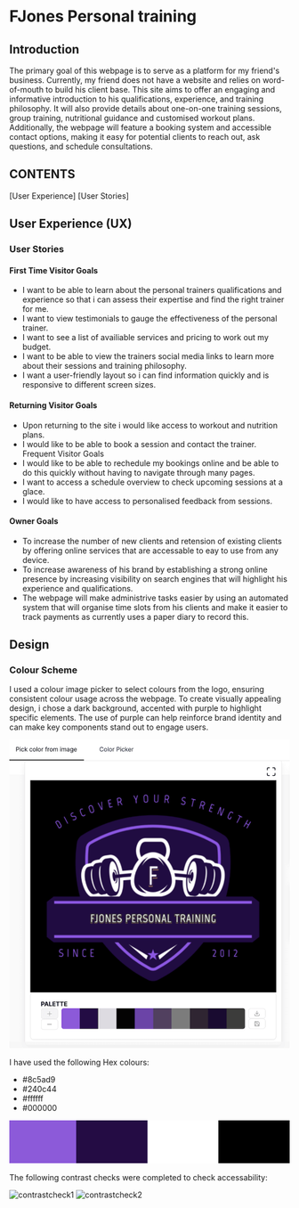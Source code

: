 # FJones Personal training

## Introduction

The primary goal of this webpage is to serve as a platform for my friend's business. Currently, my friend does not have a website and relies on word-of-mouth to build his client base. This site aims to offer an engaging and informative introduction to his qualifications, experience, and training philosophy. It will also provide details about one-on-one training sessions, group training, nutritional guidance and customised workout plans. Additionally, the webpage will feature a booking system and accessible contact options, making it easy for potential clients to reach out, ask questions, and schedule consultations.

## CONTENTS
[User Experience]
[User Stories]

## User Experience (UX)

### User Stories

#### First Time Visitor Goals

* I want to be able to learn about the personal trainers qualifications and experience so that i can assess their expertise and find the right trainer for me.
* I want to view testimonials to gauge the effectiveness of the personal trainer.
* I want to see a list of availiable services and pricing to work out my budget.
* I want to be able to view the trainers social media links to learn more about their sessions and training philosophy.
* I want a user-friendly layout so i can find information quickly and is responsive to different screen sizes.

#### Returning Visitor Goals

* Upon returning to the site i would like access to workout and nutrition plans.
* I would like to be able to book a session and contact the trainer.
Frequent Visitor Goals
* I would like to be able to rechedule my bookings online and be able to do this quickly without having to navigate through many pages.
* I want to access a schedule overview to check upcoming sessions at a glace.
* I would like to have access to personalised feedback from sessions.

#### Owner Goals

* To increase the number of new clients and retension of existing clients by offering online services that are accessable to eay to use from any device.
* To increase awareness of his brand by establishing a strong online presence by increasing visibility on search engines that will highlight his experience and qualifications.
* The webpage will make administrive tasks easier by using an automated system that will organise time slots from his clients and make it easier to track payments as currently uses a paper diary to record this.

## Design

### Colour Scheme

I used a colour image picker to select colours from the logo, ensuring consistent colour usage across the webpage. To create visually appealing design, i chose a dark background, accented with purple to highlight specific elements. The use of purple can help reinforce brand identity and can make key components stand out to engage users.

![imagecolorpickerlogo](assets/css/feature-img/imagecolorpickerlogo.png)

I have used the following Hex colours:

* #8c5ad9
* #240c44
* #ffffff
* #000000

![colourpalette](assets/css/feature-img/Colourpalette.png)

The following contrast checks were completed to check accessability:

![contrastcheck1](assets/css/feature-img/contrastcheck.png)
![contrastcheck2](assets/css/feature-img/contrastcheck3.png)

